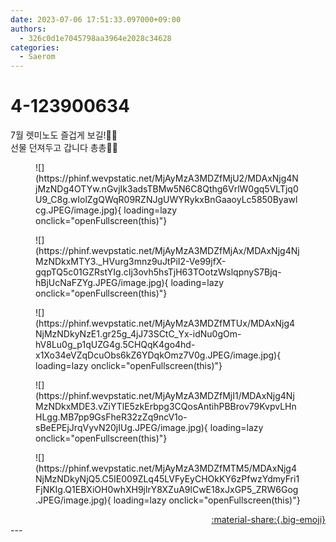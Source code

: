 ```yaml
---
date: 2023-07-06 17:51:33.097000+09:00
authors:
  - 326c0d1e7045798aa3964e2028c34628
categories:
  - Saerom
---
```


# 4-123900634

<div class="post-container" markdown="1">
<div class="content-container md-sidebar__scrollwrap" markdown="1">

7월 렛미노도 즐겁게 보길!✌🏻<br>선물 던져두고 갑니다 총총💝🐥
<figure markdown="1">
![](https://phinf.wevpstatic.net/MjAyMzA3MDZfMjU2/MDAxNjg4NjMzNDg4OTYw.nGvjIk3adsTBMw5N6C8Qthg6VrlW0gq5VLTjq0U9_C8g.wIolZgQWqR09RZNJgUWYRykxBnGaaoyLc5850Byawlcg.JPEG/image.jpg){ loading=lazy onclick="openFullscreen(this)"}
</figure>

<figure markdown="1">
![](https://phinf.wevpstatic.net/MjAyMzA3MDZfMjAx/MDAxNjg4NjMzNDkxMTY3._HVurg3mnz9uJtPiI2-Ve99jfX-gqpTQ5c01GZRstYIg.cIj3ovh5hsTjH63TOotzWslqpnyS7Bjq-hBjUcNaFZYg.JPEG/image.jpg){ loading=lazy onclick="openFullscreen(this)"}
</figure>

<figure markdown="1">
![](https://phinf.wevpstatic.net/MjAyMzA3MDZfMTUx/MDAxNjg4NjMzNDkyNzE1.gr25g_4jJ73SCtC_Yx-idNu0gOm-hV8Lu0g_p1qUZG4g.5CHQqK4go4hd-x1Xo34eVZqDcuObs6kZ6YDqkOmz7V0g.JPEG/image.jpg){ loading=lazy onclick="openFullscreen(this)"}
</figure>

<figure markdown="1">
![](https://phinf.wevpstatic.net/MjAyMzA3MDZfMjI1/MDAxNjg4NjMzNDkxMDE3.vZiYTlE5zkErbpg3CQosAntihPBBrov79KvpvLHnHLgg.MB7pp9GsFheR32zZq9ncV1o-sBeEPEjJrqVyvN20jIUg.JPEG/image.jpg){ loading=lazy onclick="openFullscreen(this)"}
</figure>

<figure markdown="1">
![](https://phinf.wevpstatic.net/MjAyMzA3MDZfMTM5/MDAxNjg4NjMzNDkyNjQ5.C5IE009ZLq45LVFyEyCHOkKY6zPfwzYdmyFri1FjNKIg.Q1EBXiOH0whXH9jlrY8XZuA9lCwE18xJxGP5_ZRW6Gog.JPEG/image.jpg){ loading=lazy onclick="openFullscreen(this)"}
</figure>


</div>
</div>

<div style="text-align: right;" markdown="1">
<a href="https://weverse.io/fromis9/artist/4-123900634" style="text-align: right;">:material-share:{.big-emoji}</a>
</div>
---
